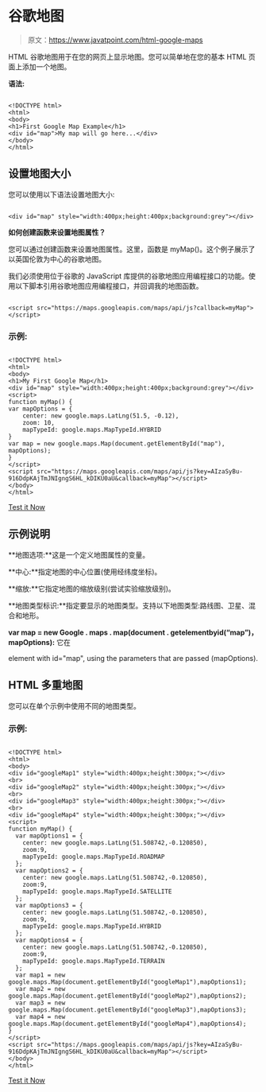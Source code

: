 # 谷歌地图

> 原文：<https://www.javatpoint.com/html-google-maps>

HTML 谷歌地图用于在您的网页上显示地图。您可以简单地在您的基本 HTML 页面上添加一个地图。

**语法:**

```

<!DOCTYPE html>
<html>
<body>
<h1>First Google Map Example</h1>
<div id="map">My map will go here...</div>
</body>
</html>

```

## 设置地图大小

您可以使用以下语法设置地图大小:

```

<div id="map" style="width:400px;height:400px;background:grey"></div>

```

**如何创建函数来设置地图属性？**

您可以通过创建函数来设置地图属性。这里，函数是 myMap()。这个例子展示了以英国伦敦为中心的谷歌地图。

我们必须使用位于谷歌的 JavaScript 库提供的谷歌地图应用编程接口的功能。使用以下脚本引用谷歌地图应用编程接口，并回调我的地图函数。

```

<script src="https://maps.googleapis.com/maps/api/js?callback=myMap"></script> 

```

### 示例:

```

<!DOCTYPE html>
<html>
<body>
<h1>My First Google Map</h1>
<div id="map" style="width:400px;height:400px;background:grey"></div>
<script>
function myMap() {
var mapOptions = {
    center: new google.maps.LatLng(51.5, -0.12),
    zoom: 10,
    mapTypeId: google.maps.MapTypeId.HYBRID
}
var map = new google.maps.Map(document.getElementById("map"), mapOptions);
}
</script>
<script src="https://maps.googleapis.com/maps/api/js?key=AIzaSyBu-916DdpKAjTmJNIgngS6HL_kDIKU0aU&callback=myMap"></script>
</body>
</html>

```

[Test it Now](https://www.javatpoint.com/oprweb/test.jsp?filename=htmlgooglemaps2)

## 示例说明

**地图选项:**这是一个定义地图属性的变量。

**中心:**指定地图的中心位置(使用经纬度坐标)。

**缩放:**它指定地图的缩放级别(尝试实验缩放级别)。

**地图类型标识:**指定要显示的地图类型。支持以下地图类型:路线图、卫星、混合和地形。

**var map = new Google . maps . map(document . getelementbyid(“map”)，mapOptions):** 它在

element with id="map", using the parameters that are passed (mapOptions).

## HTML 多重地图

您可以在单个示例中使用不同的地图类型。

### 示例:

```

<!DOCTYPE html>
<html>
<body>
<div id="googleMap1" style="width:400px;height:300px;"></div>
<br>
<div id="googleMap2" style="width:400px;height:300px;"></div>
<br>
<div id="googleMap3" style="width:400px;height:300px;"></div>
<br>
<div id="googleMap4" style="width:400px;height:300px;"></div>
<script>
function myMap() {
  var mapOptions1 = {
    center: new google.maps.LatLng(51.508742,-0.120850),
    zoom:9,
    mapTypeId: google.maps.MapTypeId.ROADMAP
  };
  var mapOptions2 = {
    center: new google.maps.LatLng(51.508742,-0.120850),
    zoom:9,
    mapTypeId: google.maps.MapTypeId.SATELLITE
  };
  var mapOptions3 = {
    center: new google.maps.LatLng(51.508742,-0.120850),
    zoom:9,
    mapTypeId: google.maps.MapTypeId.HYBRID
  };
  var mapOptions4 = {
    center: new google.maps.LatLng(51.508742,-0.120850),
    zoom:9,
    mapTypeId: google.maps.MapTypeId.TERRAIN
  };
  var map1 = new google.maps.Map(document.getElementById("googleMap1"),mapOptions1);
  var map2 = new google.maps.Map(document.getElementById("googleMap2"),mapOptions2);
  var map3 = new google.maps.Map(document.getElementById("googleMap3"),mapOptions3);
  var map4 = new google.maps.Map(document.getElementById("googleMap4"),mapOptions4);
}
</script>
<script src="https://maps.googleapis.com/maps/api/js?key=AIzaSyBu-916DdpKAjTmJNIgngS6HL_kDIKU0aU&callback=myMap"></script>
</body>
</html>

```

[Test it Now](https://www.javatpoint.com/oprweb/test.jsp?filename=htmlgooglemaps3)